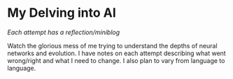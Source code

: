 # My Delving into AI

*Each attempt has a reflection/miniblog*

Watch the glorious mess of me trying to understand the depths of neural networks and evolution. I have notes on each attempt describing what went wrong/right and what I need to change. I also plan to vary from language to language.
